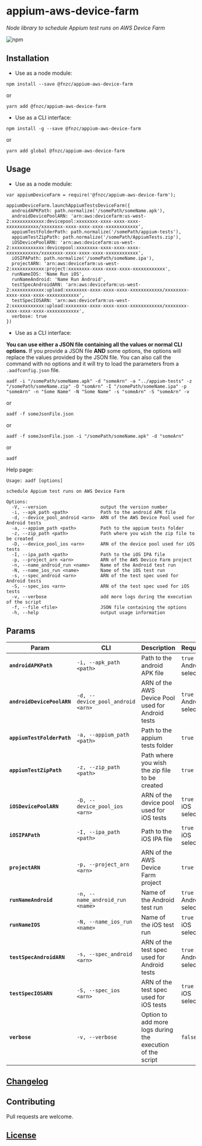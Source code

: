 # appium-aws-device-farm

_Node library to schedule Appium test runs on AWS Device Farm_

![npm](https://img.shields.io/npm/v/@fnzc/appium-aws-device-farm.svg)

## Installation

* Use as a node module:

```
npm install --save @fnzc/appium-aws-device-farm
```
or
```
yarn add @fnzc/appium-aws-device-farm
```

* Use as a CLI interface:

```
npm install -g --save @fnzc/appium-aws-device-farm
```
or
```
yarn add global @fnzc/appium-aws-device-farm
```

## Usage


* Use as a node module:

```
var appiumDeviceFarm = require('@fnzc/appium-aws-device-farm');

appiumDeviceFarm.launchAppiumTestsDeviceFarm({
  androidAPKPath: path.normalize('/somePath/someName.apk'),
  androidDevicePoolARN: 'arn:aws:devicefarm:us-west-2:xxxxxxxxxxxx:devicepool:xxxxxxxx-xxxx-xxxx-xxxx-xxxxxxxxxxxx/xxxxxxxx-xxxx-xxxx-xxxx-xxxxxxxxxxxx',
  appiumTestFolderPath: path.normalize('/somePath/appium-tests'),
  appiumTestZipPath: path.normalize('/somePath/AppiumTests.zip'),
  iOSDevicePoolARN: 'arn:aws:devicefarm:us-west-2:xxxxxxxxxxxx:devicepool:xxxxxxxx-xxxx-xxxx-xxxx-xxxxxxxxxxxx/xxxxxxxx-xxxx-xxxx-xxxx-xxxxxxxxxxxx',
  iOSIPAPath: path.normalize('/somePath/someName.ipa'),
  projectARN: 'arn:aws:devicefarm:us-west-2:xxxxxxxxxxxx:project:xxxxxxxx-xxxx-xxxx-xxxx-xxxxxxxxxxxx',
  runNameIOS: 'Name Run iOS',
  runNameAndroid: 'Name Run Android',
  testSpecAndroidARN: 'arn:aws:devicefarm:us-west-2:xxxxxxxxxxxx:upload:xxxxxxxx-xxxx-xxxx-xxxx-xxxxxxxxxxxx/xxxxxxxx-xxxx-xxxx-xxxx-xxxxxxxxxxxx',
  testSpecIOSARN: 'arn:aws:devicefarm:us-west-2:xxxxxxxxxxxx:upload:xxxxxxxx-xxxx-xxxx-xxxx-xxxxxxxxxxxx/xxxxxxxx-xxxx-xxxx-xxxx-xxxxxxxxxxxx',
  verbose: true
})
```

* Use as a CLI interface:

**You can use either a JSON file containing all the values or normal CLI options.**
If you provide a JSON file **AND** some options, the options will replace the values provided by the JSON file.
You can also call the command with no options and it will try to load the parameters from a `.aadfconfig.json` file.

```
aadf -i "/somePath/someName.apk" -d "someArn" -a "../appium-tests" -z "/somePath/someName.zip" -D "somArn" -I "/somePath/someName.ipa" -p "someArn" -n "Some Name" -N "Some Name" -s "someArn" -S "someArn" -v
```
or
```
aadf -f someJsonFile.json
```
or
```
aadf -f someJsonFile.json -i "/somePath/someName.apk" -d "someArn"
```
or
```
aadf
```

Help page:

```
Usage: aadf [options]

schedule Appium test runs on AWS Device Farm

Options:
  -V, --version                    output the version number
  -i, --apk_path <path>            Path to the android APK file
  -d, --device_pool_android <arn>  ARN of the AWS Device Pool used for Android tests
  -a, --appium_path <path>         Path to the appium tests folder
  -z, --zip_path <path>            Path where you wish the zip file to be created
  -D, --device_pool_ios <arn>      ARN of the device pool used for iOS tests
  -I, --ipa_path <path>            Path to the iOS IPA file
  -p, --project_arn <arn>          ARN of the AWS Device Farm project
  -n, --name_android_run <name>    Name of the Android test run
  -N, --name_ios_run <name>        Name of the iOS test run
  -s, --spec_android <arn>         ARN of the test spec used for Android tests
  -S, --spec_ios <arn>             ARN of the test spec used for iOS tests
  -v, --verbose                    add more logs during the execution of the script
  -f, --file <file>                JSON file containing the options
  -h, --help                       output usage information

```

## Params

| Param | CLI | Description | Required | Type |
|---|---|---|---|---|
|**`androidAPKPath`**|`-i, --apk_path <path>`|Path to the android APK file|`true` if Android selected|`string`|
|**`androidDevicePoolARN`**|`-d, --device_pool_android <arn>`|ARN of the AWS Device Pool used for Android tests|`true` if Android selected|`string`|
|**`appiumTestFolderPath`**|`-a, --appium_path <path>`|Path to the appium tests folder|`true`|`string`|
|**`appiumTestZipPath`**|`-z, --zip_path <path>`|Path where you wish the zip file to be created|`true`|`string`|
|**`iOSDevicePoolARN`**|`-D, --device_pool_ios <arn>`|ARN of the device pool used for iOS tests|`true` if iOS selected|`string`|
|**`iOSIPAPath`**|`-I, --ipa_path <path>`|Path to the iOS IPA file|`true` if iOS selected|`string`|
|**`projectARN`**|`-p, --project_arn <arn>`|ARN of the AWS Device Farm project|`true`|`string`|
|**`runNameAndroid`**|`-n, --name_android_run <name>`|Name of the Android test run|`true` if Android selected|`string`|
|**`runNameIOS`**|`-N, --name_ios_run <name>`|Name of the iOS test run|`true` if iOS selected|`string`|
|**`testSpecAndroidARN`**|`-s, --spec_android <arn>`|ARN of the test spec used for Android tests|`true` if Android selected|`string`|
|**`testSpecIOSARN`**|`-S, --spec_ios <arn>`|ARN of the test spec used for iOS tests|`true` if iOS selected|`string`|
|**`verbose`**|`-v, --verbose`|Option to add more logs during the execution of the script|`false`|`boolean`|

## [Changelog](https://github.com/fnzc/appium-aws-device-farm/blob/master/CHANGELOG.md)

## Contributing

Pull requests are welcome.

## [License](https://github.com/fnzc/appium-aws-device-farm/blob/master/LICENSE)






